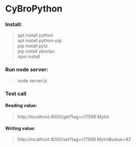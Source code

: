 # CyBroPython

### Install:
> apt install python <br>
> apt install python-pip <br>
> pip install pytz <br>
> pip install zerorpc <br>
> npm install

### Run node server:
> node server.js

### Test call 
#### Reading value:
> http://localhost:4000/get?tag=c17598.MyInt

#### Writing value:
> http://localhost:4000/set?tag=c17598.MyInt&value=42
